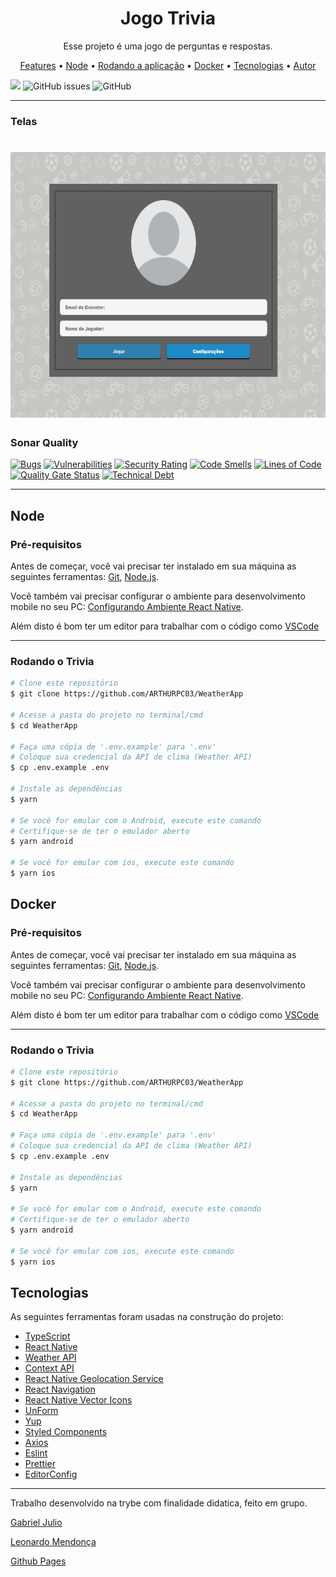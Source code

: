 <h1 align="center">Jogo Trivia</h1>

<p align="center">Esse projeto é uma jogo de perguntas e respostas.</p>

<p align="center">
 <a href="#features">Features</a> •
 <a href="#Node">Node</a> •
 <a href="#rodando-o-mobile">Rodando a aplicação</a> •
 <a href="#Docker">Docker</a> •
 <a href="#tecnologias">Tecnologias</a> •
 <a href="#autor">Autor</a>
</p>

[![](https://circleci.com/gh/HigorAnjos/triviaApp.svg?style=svg)](https://app.circleci.com/pipelines/github/HigorAnjos/triviaApp)
<img alt="GitHub issues" src="https://img.shields.io/github/issues/HigorAnjos/triviaApp?color=%2398cc04&style=flat-square">
<img alt="GitHub" src="https://img.shields.io/github/license/HigorAnjos/triviaApp?color=%2398cc04&style=flat-square" width="78">

---

### Telas

<h1 align="center">
  <img alt="WeatherApp" title="WeatherApp" src="./triviaApp.png" height="425" />
  <!-- <img alt="WeatherApp" title="Persistência do tema e alerta de erro de cidade não encontrada" src="./github/WeatherAppThemePersistAndCityNotFound.gif" height="425" /> -->
</h1>

### Sonar Quality
[![Bugs](https://sonarcloud.io/api/project_badges/measure?project=HigorAnjos_triviaApp&metric=bugs)](https://sonarcloud.io/dashboard?id=HigorAnjos_triviaApp)
[![Vulnerabilities](https://sonarcloud.io/api/project_badges/measure?project=HigorAnjos_triviaApp&metric=vulnerabilities)](https://sonarcloud.io/dashboard?id=HigorAnjos_triviaApp)
[![Security Rating](https://sonarcloud.io/api/project_badges/measure?project=HigorAnjos_triviaApp&metric=security_rating)](https://sonarcloud.io/dashboard?id=HigorAnjos_triviaApp)
[![Code Smells](https://sonarcloud.io/api/project_badges/measure?project=HigorAnjos_triviaApp&metric=code_smells)](https://sonarcloud.io/dashboard?id=HigorAnjos_triviaApp)
[![Lines of Code](https://sonarcloud.io/api/project_badges/measure?project=HigorAnjos_triviaApp&metric=ncloc)](https://sonarcloud.io/dashboard?id=HigorAnjos_triviaApp)
[![Quality Gate Status](https://sonarcloud.io/api/project_badges/measure?project=HigorAnjos_triviaApp&metric=alert_status)](https://sonarcloud.io/dashboard?id=HigorAnjos_triviaApp)
[![Technical Debt](https://sonarcloud.io/api/project_badges/measure?project=HigorAnjos_triviaApp&metric=sqale_index)](https://sonarcloud.io/dashboard?id=HigorAnjos_triviaApp)

---

## Node


### Pré-requisitos

Antes de começar, você vai precisar ter instalado em sua máquina as seguintes ferramentas:
[Git](https://git-scm.com), [Node.js](https://nodejs.org/en/).


Você também vai precisar configurar o ambiente para desenvolvimento mobile no seu PC: [Configurando Ambiente React Native](https://react-native.rocketseat.dev/).

Além disto é bom ter um editor para trabalhar com o código como [VSCode](https://code.visualstudio.com/)

---

### Rodando o Trivia

```bash
# Clone este repositório
$ git clone https://github.com/ARTHURPC03/WeatherApp

# Acesse a pasta do projeto no terminal/cmd
$ cd WeatherApp

# Faça uma cópia de '.env.example' para '.env'
# Coloque sua credencial da API de clima (Weather API)
$ cp .env.example .env

# Instale as dependências
$ yarn

# Se você for emular com o Android, execute este comando
# Certifique-se de ter o emulador aberto
$ yarn android

# Se você for emular com ios, execute este comando
$ yarn ios
```


## Docker

### Pré-requisitos

Antes de começar, você vai precisar ter instalado em sua máquina as seguintes ferramentas:
[Git](https://git-scm.com), [Node.js](https://nodejs.org/en/).


Você também vai precisar configurar o ambiente para desenvolvimento mobile no seu PC: [Configurando Ambiente React Native](https://react-native.rocketseat.dev/).

Além disto é bom ter um editor para trabalhar com o código como [VSCode](https://code.visualstudio.com/)

---

### Rodando o Trivia

```bash
# Clone este repositório
$ git clone https://github.com/ARTHURPC03/WeatherApp

# Acesse a pasta do projeto no terminal/cmd
$ cd WeatherApp

# Faça uma cópia de '.env.example' para '.env'
# Coloque sua credencial da API de clima (Weather API)
$ cp .env.example .env

# Instale as dependências
$ yarn

# Se você for emular com o Android, execute este comando
# Certifique-se de ter o emulador aberto
$ yarn android

# Se você for emular com ios, execute este comando
$ yarn ios
```



## Tecnologias

As seguintes ferramentas foram usadas na construção do projeto:

- [TypeScript](https://www.typescriptlang.org/)
- [React Native](https://reactnative.dev/)
- [Weather API](https://openweathermap.org/api)
- [Context API](https://pt-br.reactjs.org/docs/context.html)
- [React Native Geolocation Service](https://github.com/Agontuk/react-native-geolocation-service)
- [React Navigation](https://reactnavigation.org/)
- [React Native Vector Icons](https://github.com/oblador/react-native-vector-icons)
- [UnForm](https://unform.dev/)
- [Yup](https://github.com/jquense/yup)
- [Styled Components](https://styled-components.com/)
- [Axios](https://github.com/axios/axios)
- [Eslint](https://eslint.org/)
- [Prettier](https://prettier.io/)
- [EditorConfig](https://editorconfig.org/)


---

Trabalho desenvolvido na trybe com finalidade didatica, feito em grupo.

[Gabriel Julio](https://github.com/GJTrybe)

[Leonardo Mendonça](https://github.com/leobmend)

[Github Pages](https://higoranjos.github.io/triviaApp/)

